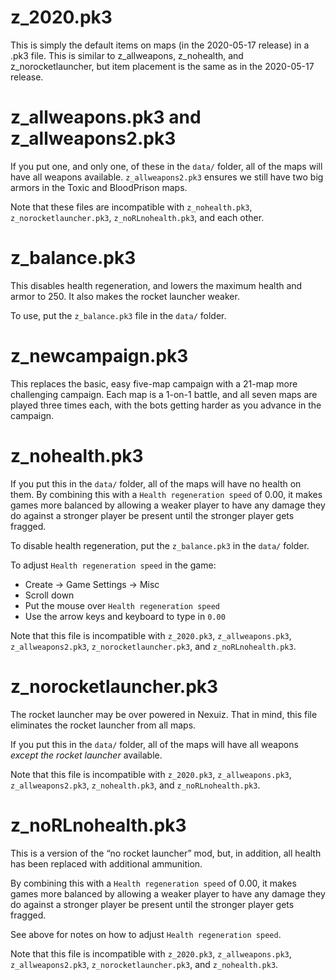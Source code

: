 # z_2020.pk3

This is simply the default items on maps (in the 2020-05-17 release) in 
a .pk3 file.  This is similar to z_allweapons, z_nohealth, and
z_norocketlauncher, but item placement is the same as in the
2020-05-17 release.

# z_allweapons.pk3 and z_allweapons2.pk3

If you put one, and only one, of these in the `data/` folder, all of
the maps will have all weapons available.  `z_allweapons2.pk3` ensures
we still have two big armors in the Toxic and BloodPrison maps.

Note that these files are incompatible with `z_nohealth.pk3`, 
`z_norocketlauncher.pk3`, `z_noRLnohealth.pk3`, and each other.

# z_balance.pk3

This disables health regeneration, and lowers the maximum health and
armor to 250.  It also makes the rocket launcher weaker.

To use, put the `z_balance.pk3` file in the `data/` folder.

# z_newcampaign.pk3

This replaces the basic, easy five-map campaign with a 21-map more 
challenging campaign.  Each map is a 1-on-1 battle, and all seven
maps are played three times each, with the bots getting harder as
you advance in the campaign.

# z_nohealth.pk3

If you put this in the `data/` folder, all of the maps will have no 
health on them.  By combining this with a `Health regeneration speed` 
of 0.00, it makes games more balanced by allowing a weaker player
to have any damage they do against a stronger player be present until
the stronger player gets fragged.

To disable health regeneration, put the `z_balance.pk3` in the
`data/` folder.

To adjust `Health regeneration speed` in the game:

* Create → Game Settings → Misc
* Scroll down
* Put the mouse over `Health regeneration speed`
* Use the arrow keys and keyboard to type in `0.00`

Note that this file is incompatible with `z_2020.pk3`, `z_allweapons.pk3`,
`z_allweapons2.pk3`, `z_norocketlauncher.pk3`, and `z_noRLnohealth.pk3`.

# z_norocketlauncher.pk3

The rocket launcher may be over powered in Nexuiz.  That in mind,
this file eliminates the rocket launcher from all maps.

If you put this in the `data/` folder, all of the maps will have all
weapons *except the rocket launcher* available.

Note that this file is incompatible with `z_2020.pk3`, `z_allweapons.pk3`,
`z_allweapons2.pk3`, `z_nohealth.pk3`, and `z_noRLnohealth.pk3`.

# z_noRLnohealth.pk3

This is a version of the “no rocket launcher” mod, but, in addition, all
health has been replaced with additional ammunition.

By combining this with a `Health regeneration speed` of 0.00, it makes
games more balanced by allowing a weaker player to have any damage they
do against a stronger player be present until the stronger player gets
fragged.  

See above for notes on how to adjust `Health regeneration speed`.

Note that this file is incompatible with `z_2020.pk3`, `z_allweapons.pk3`,
`z_allweapons2.pk3`, `z_norocketlauncher.pk3`, and `z_nohealth.pk3`.
